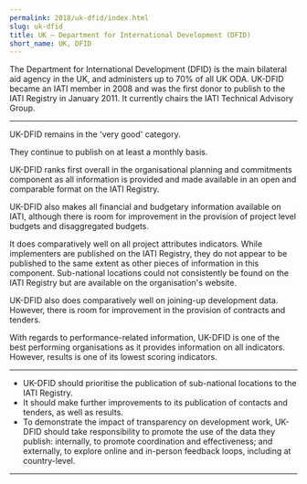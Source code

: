 ```yaml
---
permalink: 2018/uk-dfid/index.html
slug: uk-dfid
title: UK – Department for International Development (DFID)
short_name: UK, DFID
---
```


The Department for International Development (DFID) is the main bilateral aid agency in the UK, and administers up to 70% of all UK ODA. UK-DFID became an IATI member in 2008 and was the first donor to publish to the IATI Registry in January 2011. It currently chairs the IATI Technical Advisory Group.

---

UK-DFID remains in the 'very good' category.

They continue to publish on at least a monthly basis.

UK-DFID ranks first overall in the organisational planning and commitments component as all information is provided and made available in an open and comparable format on the IATI Registry.

UK-DFID also makes all financial and budgetary information available on IATI, although there is room for improvement in the provision of project level budgets and disaggregated budgets.

It does comparatively well on all project attributes indicators. While implementers are published on the IATI Registry, they do not appear to be published to the same extent as other pieces of information in this component. Sub-national locations could not consistently be found on the IATI Registry but are available on the organisation's website.

UK-DFID also does comparatively well on joining-up development data. However, there is room for improvement in the provision of contracts and tenders.

With regards to performance-related information, UK-DFID is one of the best performing organisations as it provides information on all indicators. However, results is one of its lowest scoring indicators.

---

 * UK-DFID should prioritise the publication of sub-national locations to the IATI Registry.
 * It should make further improvements to its publication of contacts and tenders, as well as results.
 * To demonstrate the impact of transparency on development work, UK-DFID should take responsibility to promote the use of the data they publish: internally, to promote coordination and effectiveness; and externally, to explore online and in-person feedback loops, including at country-level.

---
